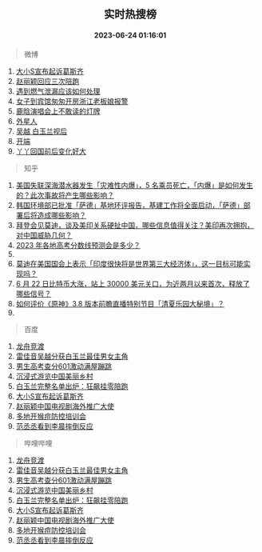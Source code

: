 <div align="center"><h2>实时热搜榜</h2><h4>2023-06-24 01:16:01</h4></div>

> 微博  

1. [大小S宣布起诉葛斯齐](https://s.weibo.com/weibo?q=%E5%A4%A7%E5%B0%8FS%E5%AE%A3%E5%B8%83%E8%B5%B7%E8%AF%89%E8%91%9B%E6%96%AF%E9%BD%90&t=31&band_rank=1&Refer=top)<br />
2. [赵丽颖回应三次陪跑](https://s.weibo.com/weibo?q=%23%E8%B5%B5%E4%B8%BD%E9%A2%96%E5%9B%9E%E5%BA%94%E4%B8%89%E6%AC%A1%E9%99%AA%E8%B7%91%23&t=31&band_rank=2&Refer=top)<br />
3. [遇到燃气泄漏应该如何处理](https://s.weibo.com/weibo?q=%23%E9%81%87%E5%88%B0%E7%87%83%E6%B0%94%E6%B3%84%E6%BC%8F%E5%BA%94%E8%AF%A5%E5%A6%82%E4%BD%95%E5%A4%84%E7%90%86%23&t=31&band_rank=3&Refer=top)<br />
4. [女子到宾馆匆匆开房浙江老板娘报警](https://s.weibo.com/weibo?q=%23%E5%A5%B3%E5%AD%90%E5%88%B0%E5%AE%BE%E9%A6%86%E5%8C%86%E5%8C%86%E5%BC%80%E6%88%BF%E6%B5%99%E6%B1%9F%E8%80%81%E6%9D%BF%E5%A8%98%E6%8A%A5%E8%AD%A6%23&t=31&band_rank=4&Refer=top)<br />
5. [鹿晗演唱会上不敢读的灯牌](https://s.weibo.com/weibo?q=%23%E9%B9%BF%E6%99%97%E6%BC%94%E5%94%B1%E4%BC%9A%E4%B8%8A%E4%B8%8D%E6%95%A2%E8%AF%BB%E7%9A%84%E7%81%AF%E7%89%8C%23&t=31&band_rank=5&Refer=top)<br />
6. [外星人](https://s.weibo.com/weibo?q=%E5%A4%96%E6%98%9F%E4%BA%BA&t=31&band_rank=6&Refer=top)<br />
7. [吴越 白玉兰视后](https://s.weibo.com/weibo?q=%E5%90%B4%E8%B6%8A%20%E7%99%BD%E7%8E%89%E5%85%B0%E8%A7%86%E5%90%8E&t=31&band_rank=7&Refer=top)<br />
8. [开端](https://s.weibo.com/weibo?q=%E5%BC%80%E7%AB%AF&t=31&band_rank=8&Refer=top)<br />
9. [丫丫回国前后变化好大](https://s.weibo.com/weibo?q=%23%E4%B8%AB%E4%B8%AB%E5%9B%9E%E5%9B%BD%E5%89%8D%E5%90%8E%E5%8F%98%E5%8C%96%E5%A5%BD%E5%A4%A7%23&t=31&band_rank=9&Refer=top)<br />

> 知乎  

1. [美国失联深海潜水器发生「灾难性内爆」，5 名乘员死亡，「内爆」是如何发生的？此次事故将产生哪些影响？](https://www.zhihu.com/question/608085455)<br />
2. [韩国环境部已批准「萨德」基地环评报告，基建工作将全面启动，「萨德」部署后将造成哪些影响？](https://www.zhihu.com/question/608002674)<br />
3. [拜登会见莫迪，谈及美印关系硬扯中国，哪些信息值得关注？美印再次拥抱，对中国威胁几何？](https://www.zhihu.com/question/608121348)<br />
4. [2023 年各地高考分数线预测会是多少？](https://www.zhihu.com/question/607682306)<br />
5. []()<br />
6. [莫迪在美国国会上表示「印度很快将是世界第三大经济体」，这一目标可能实现吗？](https://www.zhihu.com/question/608151767)<br />
7. [6 月 22 日比特币大涨，站上 30000 美元关口，为近两月以来首次，释放了哪些信号？](https://www.zhihu.com/question/607964858)<br />
8. [如何评价《原神》3.8 版本前瞻直播特别节目「清夏乐园大秘境」？](https://www.zhihu.com/question/608160040)<br />
9. []()<br />

> 百度  

1. [龙舟竞渡](https://www.baidu.com/s?wd=%E9%BE%99%E8%88%9F%E7%AB%9E%E6%B8%A1&sa=fyb_news&rsv_dl=fyb_news)<br />
2. [雷佳音吴越分获白玉兰最佳男女主角](https://www.baidu.com/s?wd=%E9%9B%B7%E4%BD%B3%E9%9F%B3%E5%90%B4%E8%B6%8A%E5%88%86%E8%8E%B7%E7%99%BD%E7%8E%89%E5%85%B0%E6%9C%80%E4%BD%B3%E7%94%B7%E5%A5%B3%E4%B8%BB%E8%A7%92&sa=fyb_news&rsv_dl=fyb_news)<br />
3. [男生高考查分601激动满屋蹦跳](https://www.baidu.com/s?wd=%E7%94%B7%E7%94%9F%E9%AB%98%E8%80%83%E6%9F%A5%E5%88%86601%E6%BF%80%E5%8A%A8%E6%BB%A1%E5%B1%8B%E8%B9%A6%E8%B7%B3&sa=fyb_news&rsv_dl=fyb_news)<br />
4. [沉浸式游览中国美丽乡村](https://www.baidu.com/s?wd=%E6%B2%89%E6%B5%B8%E5%BC%8F%E6%B8%B8%E8%A7%88%E4%B8%AD%E5%9B%BD%E7%BE%8E%E4%B8%BD%E4%B9%A1%E6%9D%91&sa=fyb_news&rsv_dl=fyb_news)<br />
5. [白玉兰完整名单出炉：狂飙挂零陪跑](https://www.baidu.com/s?wd=%E7%99%BD%E7%8E%89%E5%85%B0%E5%AE%8C%E6%95%B4%E5%90%8D%E5%8D%95%E5%87%BA%E7%82%89%EF%BC%9A%E7%8B%82%E9%A3%99%E6%8C%82%E9%9B%B6%E9%99%AA%E8%B7%91&sa=fyb_news&rsv_dl=fyb_news)<br />
6. [大小S宣布起诉葛斯齐](https://www.baidu.com/s?wd=%E5%A4%A7%E5%B0%8FS%E5%AE%A3%E5%B8%83%E8%B5%B7%E8%AF%89%E8%91%9B%E6%96%AF%E9%BD%90&sa=fyb_news&rsv_dl=fyb_news)<br />
7. [赵丽颖中国电视剧海外推广大使](https://www.baidu.com/s?wd=%E8%B5%B5%E4%B8%BD%E9%A2%96%E4%B8%AD%E5%9B%BD%E7%94%B5%E8%A7%86%E5%89%A7%E6%B5%B7%E5%A4%96%E6%8E%A8%E5%B9%BF%E5%A4%A7%E4%BD%BF&sa=fyb_news&rsv_dl=fyb_news)<br />
8. [多地开猴痘防控培训会](https://www.baidu.com/s?wd=%E5%A4%9A%E5%9C%B0%E5%BC%80%E7%8C%B4%E7%97%98%E9%98%B2%E6%8E%A7%E5%9F%B9%E8%AE%AD%E4%BC%9A&sa=fyb_news&rsv_dl=fyb_news)<br />
9. [范丞丞看到李晨摔倒反应](https://www.baidu.com/s?wd=%E8%8C%83%E4%B8%9E%E4%B8%9E%E7%9C%8B%E5%88%B0%E6%9D%8E%E6%99%A8%E6%91%94%E5%80%92%E5%8F%8D%E5%BA%94&sa=fyb_news&rsv_dl=fyb_news)<br />

> 哔哩哔哩  

1. [龙舟竞渡](https://www.baidu.com/s?wd=%E9%BE%99%E8%88%9F%E7%AB%9E%E6%B8%A1&sa=fyb_news&rsv_dl=fyb_news)<br />
2. [雷佳音吴越分获白玉兰最佳男女主角](https://www.baidu.com/s?wd=%E9%9B%B7%E4%BD%B3%E9%9F%B3%E5%90%B4%E8%B6%8A%E5%88%86%E8%8E%B7%E7%99%BD%E7%8E%89%E5%85%B0%E6%9C%80%E4%BD%B3%E7%94%B7%E5%A5%B3%E4%B8%BB%E8%A7%92&sa=fyb_news&rsv_dl=fyb_news)<br />
3. [男生高考查分601激动满屋蹦跳](https://www.baidu.com/s?wd=%E7%94%B7%E7%94%9F%E9%AB%98%E8%80%83%E6%9F%A5%E5%88%86601%E6%BF%80%E5%8A%A8%E6%BB%A1%E5%B1%8B%E8%B9%A6%E8%B7%B3&sa=fyb_news&rsv_dl=fyb_news)<br />
4. [沉浸式游览中国美丽乡村](https://www.baidu.com/s?wd=%E6%B2%89%E6%B5%B8%E5%BC%8F%E6%B8%B8%E8%A7%88%E4%B8%AD%E5%9B%BD%E7%BE%8E%E4%B8%BD%E4%B9%A1%E6%9D%91&sa=fyb_news&rsv_dl=fyb_news)<br />
5. [白玉兰完整名单出炉：狂飙挂零陪跑](https://www.baidu.com/s?wd=%E7%99%BD%E7%8E%89%E5%85%B0%E5%AE%8C%E6%95%B4%E5%90%8D%E5%8D%95%E5%87%BA%E7%82%89%EF%BC%9A%E7%8B%82%E9%A3%99%E6%8C%82%E9%9B%B6%E9%99%AA%E8%B7%91&sa=fyb_news&rsv_dl=fyb_news)<br />
6. [大小S宣布起诉葛斯齐](https://www.baidu.com/s?wd=%E5%A4%A7%E5%B0%8FS%E5%AE%A3%E5%B8%83%E8%B5%B7%E8%AF%89%E8%91%9B%E6%96%AF%E9%BD%90&sa=fyb_news&rsv_dl=fyb_news)<br />
7. [赵丽颖中国电视剧海外推广大使](https://www.baidu.com/s?wd=%E8%B5%B5%E4%B8%BD%E9%A2%96%E4%B8%AD%E5%9B%BD%E7%94%B5%E8%A7%86%E5%89%A7%E6%B5%B7%E5%A4%96%E6%8E%A8%E5%B9%BF%E5%A4%A7%E4%BD%BF&sa=fyb_news&rsv_dl=fyb_news)<br />
8. [多地开猴痘防控培训会](https://www.baidu.com/s?wd=%E5%A4%9A%E5%9C%B0%E5%BC%80%E7%8C%B4%E7%97%98%E9%98%B2%E6%8E%A7%E5%9F%B9%E8%AE%AD%E4%BC%9A&sa=fyb_news&rsv_dl=fyb_news)<br />
9. [范丞丞看到李晨摔倒反应](https://www.baidu.com/s?wd=%E8%8C%83%E4%B8%9E%E4%B8%9E%E7%9C%8B%E5%88%B0%E6%9D%8E%E6%99%A8%E6%91%94%E5%80%92%E5%8F%8D%E5%BA%94&sa=fyb_news&rsv_dl=fyb_news)<br />
